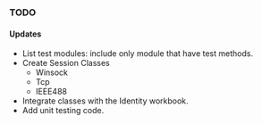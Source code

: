 ### TODO

#### Updates
* List test modules: include only module that have test methods.
* Create Session Classes
  * Winsock
  * Tcp
  * IEEE488
* Integrate classes with the Identity workbook.
* Add unit testing code.
